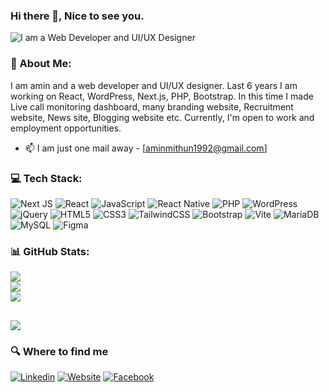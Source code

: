 ### Hi there 👋, Nice to see you.

![I am a Web Developer and UI/UX Designer](https://media.licdn.com/dms/image/D4D16AQGmmBdTHZkD8A/profile-displaybackgroundimage-shrink_350_1400/0/1704014238235?e=1709769600&v=beta&t=2q-r0-F7Uu10ZY9rD0NkXTIc1Rjir_p5ouslE0_t19o)

### 🧑 About Me:
I am amin and a web developer and UI/UX designer. Last 6 years I am working on React, WordPress, Next.js, PHP, Bootstrap. In this time I made Live call monitoring dashboard, many branding website, Recruitment website, News site, Blogging website etc.
Currently, I'm open to work and employment opportunities.
- 📫 I am just one mail away - [aminmithun1992@gmail.com]


### 💻 Tech Stack:
![Next JS](https://img.shields.io/badge/Next-black?style=flat-square&logo=next.js&logoColor=white) 
![React](https://img.shields.io/badge/react-%2320232a.svg?style=flat-square&logo=react&logoColor=%2361DAFB)
![JavaScript](https://img.shields.io/badge/JavaScript-F7DF1E?style=flat-square&logo=javascript&logoColor=black)
![React Native](https://img.shields.io/badge/react_native-%2320232a.svg?style=flat-square&logo=react&logoColor=%2361DAFB)
![PHP](https://img.shields.io/badge/php-%23777BB4.svg?style=flat-square&logo=php&logoColor=white)
![WordPress](https://img.shields.io/badge/WordPress-%23117AC9.svg?style=flat-square&logo=WordPress&logoColor=white) 
![jQuery](https://img.shields.io/badge/jQuery-0769AD?style=flat-square&logo=jquery&logoColor=white)
![HTML5](https://img.shields.io/badge/html5-%23E34F26.svg?style=flat-square&logo=html5&logoColor=white)
![CSS3](https://img.shields.io/badge/CSS3-1572B6?style=flat-square&logo=css3&logoColor=white)
![TailwindCSS](https://img.shields.io/badge/tailwindcss-%2338B2AC.svg?style=flat-square&logo=tailwind-css&logoColor=white)
![Bootstrap](https://img.shields.io/badge/Bootstrap-563D7C?style=flat-square&logo=bootstrap&logoColor=white)
![Vite](https://img.shields.io/badge/vite-%23646CFF.svg?style=flat-square&logo=vite&logoColor=white) 
![MariaDB](https://img.shields.io/badge/MariaDB-003545?style=flat-square&logo=mariadb&logoColor=white) 
![MySQL](https://img.shields.io/badge/mysql-%2300000f.svg?style=flat-square&logo=mysql&logoColor=white) 
![Figma](https://img.shields.io/badge/figma-%23F24E1E.svg?style=flat-square&logo=figma&logoColor=white)

### 📊 GitHub Stats:
![](https://github-readme-stats.vercel.app/api?username=aminmithun&theme=swift&hide_border=false&include_all_commits=true&count_private=true)<br/>
![](https://github-readme-streak-stats.herokuapp.com/?user=aminmithun&theme=swift&hide_border=false)<br/>
![](https://github-readme-stats.vercel.app/api/top-langs/?username=aminmithun&theme=swift&hide_border=false&include_all_commits=true&count_private=true&layout=compact)

[![](https://visitcount.itsvg.in/api?id=aminmithun&icon=0&color=0)](https://visitcount.itsvg.in)
---
### 🔍 Where to find me

[![Linkedin](https://img.shields.io/badge/LinkedIn-0077B5?style=flat-square&logo=linkedin&logoColor=white)](https://www.linkedin.com/in/aminmithun/) 
[![Website](https://img.shields.io/badge/Website-1DA1F2?style=flat-square&logo=website&logoColor=white)](https://aminmithun.netlify.app/)
[![Facebook](https://img.shields.io/badge/Facebook-1877F2?style=flat-square&logo=facebook&logoColor=white)](https://facebook.com/aminmithunbd)
